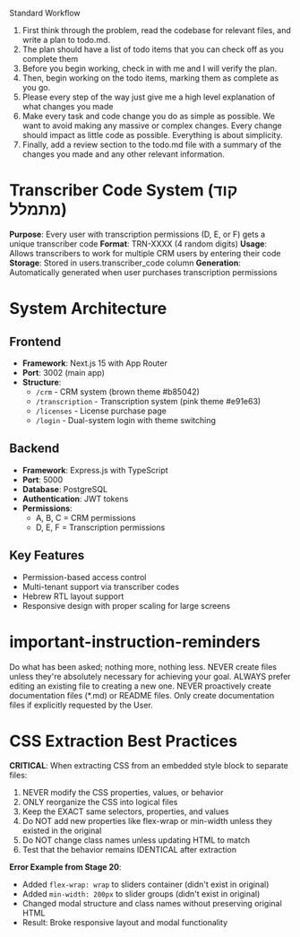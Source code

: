Standard Workflow
1. First think through the problem, read the codebase for relevant files, and write a plan to todo.md.
2. The plan should have a list of todo items that you can check off as you complete them
3. Before you begin working, check in with me and I will verify the plan.
4. Then, begin working on the todo items, marking them as complete as you go.
5. Please every step of the way just give me a high level explanation of what changes you made
6. Make every task and code change you do as simple as possible. We want to avoid making any massive or complex changes. Every change should impact as little code as possible. Everything is about simplicity.
7. Finally, add a review section to the todo.md file with a summary of the changes you made and any other relevant information.

# Transcriber Code System (קוד מתמלל)
**Purpose**: Every user with transcription permissions (D, E, or F) gets a unique transcriber code
**Format**: TRN-XXXX (4 random digits)
**Usage**: Allows transcribers to work for multiple CRM users by entering their code
**Storage**: Stored in users.transcriber_code column
**Generation**: Automatically generated when user purchases transcription permissions

# System Architecture
## Frontend
- **Framework**: Next.js 15 with App Router
- **Port**: 3002 (main app)
- **Structure**:
  - `/crm` - CRM system (brown theme #b85042)
  - `/transcription` - Transcription system (pink theme #e91e63)
  - `/licenses` - License purchase page
  - `/login` - Dual-system login with theme switching

## Backend
- **Framework**: Express.js with TypeScript
- **Port**: 5000
- **Database**: PostgreSQL
- **Authentication**: JWT tokens
- **Permissions**: 
  - A, B, C = CRM permissions
  - D, E, F = Transcription permissions

## Key Features
- Permission-based access control
- Multi-tenant support via transcriber codes
- Hebrew RTL layout support
- Responsive design with proper scaling for large screens

# important-instruction-reminders
Do what has been asked; nothing more, nothing less.
NEVER create files unless they're absolutely necessary for achieving your goal.
ALWAYS prefer editing an existing file to creating a new one.
NEVER proactively create documentation files (*.md) or README files. Only create documentation files if explicitly requested by the User.

# CSS Extraction Best Practices
**CRITICAL**: When extracting CSS from an embedded style block to separate files:
1. NEVER modify the CSS properties, values, or behavior
2. ONLY reorganize the CSS into logical files
3. Keep the EXACT same selectors, properties, and values
4. Do NOT add new properties like flex-wrap or min-width unless they existed in the original
5. Do NOT change class names unless updating HTML to match
6. Test that the behavior remains IDENTICAL after extraction

**Error Example from Stage 20**: 
- Added `flex-wrap: wrap` to sliders container (didn't exist in original)
- Added `min-width: 200px` to slider groups (didn't exist in original)
- Changed modal structure and class names without preserving original HTML
- Result: Broke responsive layout and modal functionality
